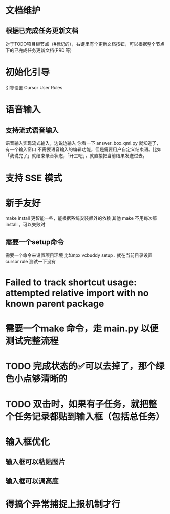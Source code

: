 # 文档维护

## 根据已完成任务更新文档
对于TODO项目根节点（#标记的），右键里有个更新文档按钮，可以根据整个节点下的已完成任务更新文档(PRD 等)

# 初始化引导
引导设置 Cursor User Rules

# 语音输入

## 支持流式语音输入
语音输入实现流式输入，边说边输入
你看一下 answer_box_qml.py 就知道了，有一个输入窗口
不需要语音输入的编辑功能，但是需要用户自定义结束语。比如「我说完了」就结束录音状态，「开工吧」，就直接把当前结果发送过去。

# 支持 SSE 模式

# 新手友好
make install 更智能一些，能根据系统安装额外的依赖
其他 make 不用每次都 install ，可以失败时

## 需要一个setup命令
需要一个命令来设置项目环境
比如npx vcbuddy setup .
就在当前目录设置cursor rule
测试一下没有

# Failed to track shortcut usage: attempted relative import with no known parent package

# 需要一个make 命令，走 main.py 以便测试完整流程

# TODO 完成状态的✅可以去掉了，那个绿色小点够清晰的
# TODO 双击时，如果有子任务，就把整个任务记录都贴到输入框（包括总任务）

# 输入框优化
## 输入框可以粘贴图片
## 输入框可以调高度

# 得搞个异常捕捉上报机制才行
